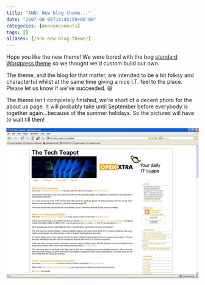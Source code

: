 ```yaml
---
title: "ANN: New blog theme..."
date: "2007-08-06T16:45:59+00:00"
categories: [Announcements]
tags: []
aliases: [/ann-new-blog-theme/]
---
```


Hope you like the new theme! We were bored with the bog [standard Wordpress theme](http://themes.wordpress.net/columns/2-columns/727/nikynik-orange-2/) so we thought we'd custom build our own.

The theme, and the blog for that matter, are intended to be a bit folksy and characterful whilst at the same time giving a nice I.T. feel to the place. Please let us know if we've succeeded. :smile:

The theme isn't completely finished, we're short of a decent photo for the about us page. It will probably take until September before everybody is together again...because of the summer holidays. So the pictures will have to wait till then!

![New blog theme](blog.JPG)
